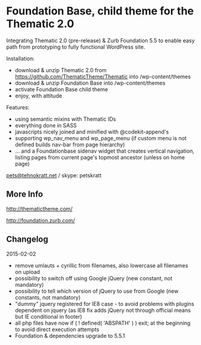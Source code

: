 Foundation Base, child theme for the Thematic 2.0
=================================================

Integrating Thematic 2.0 (pre-release) & Zurb Foundation 5.5 to enable easy path from prototyping to fully functional WordPress site.

Installation:

* download & unzip Thematic 2.0 from https://github.com/ThematicTheme/Thematic into /wp-content/themes
* download & unzip Foundation Base into /wp-content/themes
* activate Foundation Base child theme
* enjoy, with attitude

Features:

* using semantic mixins with Thematic IDs
* everything done in SASS
* javascripts nicely joined and minified with @codekit-append's
* supporting wp_nav_menu and wp_page_menu (if custom menu is not defined builds nav-bar from page hierarchy)
* ... and a Foundationbase sidenav widget that creates vertical navigation, listing pages from current page's topmost ancestor (unless on home page)

pets@tehnokratt.net / skype: petskratt

More Info
---------

http://thematictheme.com/

http://foundation.zurb.com/

Changelog
---------

2015-02-02

* remove umlauts + cyrillic from filenames, also lowercase all filenames on upload
* possibility to switch off using Google jQuery (new constant, not mandatory)
* possibility to tell which version of jQuery to use from Google (new constants, not mandatory)
* "dummy" jquery registered for IE8 case - to avoid problems with plugins dependent on jquery (as IE8 fix adds jQuery not through official means but IE conditional in footer)
* all php files have now if ( ! defined( 'ABSPATH' ) ) exit; at the beginning to avoid direct execution attempts
* Foundation & dependencies upgrade to 5.5.1